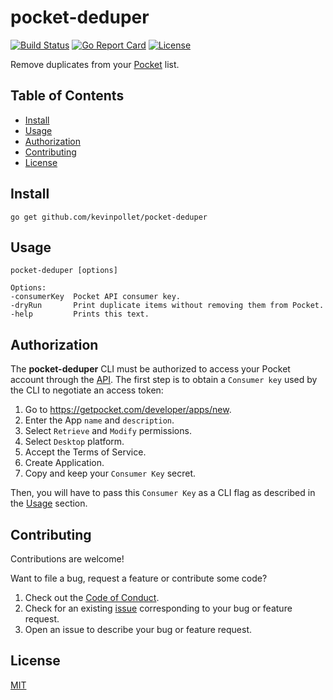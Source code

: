 # pocket-deduper <!-- omit in toc -->

[![Build Status](https://github.com/kevinpollet/pocket-deduper/workflows/build/badge.svg)](https://github.com/kevinpollet/pocket-deduper/actions)
[![Go Report Card](https://goreportcard.com/badge/github.com/kevinpollet/pocket-deduper)](https://goreportcard.com/report/github.com/kevinpollet/pocket-deduper)
[![License](https://img.shields.io/github/license/kevinpollet/pocket-deduper)](./LICENSE)

Remove duplicates from your [Pocket](https://app.getpocket.com/) list.

## Table of Contents <!-- omit in toc -->

- [Install](#install)
- [Usage](#usage)
- [Authorization](#authorization)
- [Contributing](#contributing)
- [License](#license)

## Install

```shell
go get github.com/kevinpollet/pocket-deduper
```

## Usage

```shell
pocket-deduper [options]

Options:
-consumerKey  Pocket API consumer key.
-dryRun       Print duplicate items without removing them from Pocket.
-help         Prints this text.
```

## Authorization

The **pocket-deduper** CLI must be authorized to access your Pocket account through the [API](https://getpocket.com/developer/).
The first step is to obtain a `Consumer key` used by the CLI to negotiate an access token:   

1. Go to https://getpocket.com/developer/apps/new.
2. Enter the App `name` and `description`.
3. Select `Retrieve` and `Modify` permissions.
4. Select `Desktop` platform.
5. Accept the Terms of Service.
6. Create Application.
7. Copy and keep your `Consumer Key` secret.

Then, you will have to pass this `Consumer Key` as a CLI flag as described in the [Usage](#usage) section.  

## Contributing

Contributions are welcome!

Want to file a bug, request a feature or contribute some code?

1. Check out the [Code of Conduct](./CODE_OF_CONDUCT.md).
2. Check for an existing [issue](https://github.com/kevinpollet/pocket-deduper/issues) corresponding to your bug or feature request.
3. Open an issue to describe your bug or feature request.

## License

[MIT](./LICENSE)
